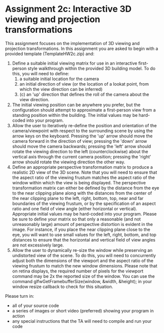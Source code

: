 # Assignment 2c: Interactive 3D viewing and projection transformations

This assignment focuses on the implementation of 3D viewing and projection transformations.  In this assignment you are asked to begin with a provided template (TemplateHW2c.zip) and:

1. Define a suitable initial viewing matrix for use in an interactive first-person style walkthrough within the provided 3D building model. To do this, you will need to define:
    1. a suitable initial location for the camera
    1. an initial direction of view (or the location of a lookat point, from which the view direction can be inferred)
    1. (c) an 'up' direction that defines the roll of the camera about the view direction.
1. The initial viewing position can be anywhere you prefer, but the configuration should attempt to approximate a first-person view from a standing position within the building. The initial values may be hard-coded into your program.
1. Allow the user to iteratively re-define the position and orientation of the camera/viewpoint with respect to the surrounding scene by using the arrow keys on the keyboard. Pressing the 'up' arrow should move the camera forward in the direction of view; pressing the 'down' arrow should move the camera backwards; pressing the 'left' arrow should rotate the viewing direction to the left (counterclockwise) about the vertical axis through the current camera position; pressing the 'right' arrow should rotate the viewing direction the other way.
1. Define an appropriate perspective transformation matrix to produce a realistic 2D view of the 3D scene. Note that you will need to ensure that the aspect ratio of the viewing frustum matches the aspect ratio of the window within which the view is being displayed.  The perspective transformation matrix can either be defined by the distance from the eye to the near clipping plane along with the distances from the center of the near clipping plane to the left, right, bottom, top, near and far boundaries of the viewing frustum, or by the specification of an aspect ratio and one field of view angle (either horizontal or vertical).  Appropriate initial values may be hard-coded into your program.  Please be sure to define your matrix so that only a reasonable (and not unreasonably large) amount of perspective distortion is evident in the image.  For instance, if you place the near clipping plane close to the eye, you will want to use small values for the left, right, bottom, and top distances to ensure that the horizontal and vertical field of view angles are not excessively large.
1. Allow the user to dynamically re-size the window while preserving an undistorted view of the scene. To do this, you will need to concurrently adjust both the dimensions of the viewport and the aspect ratio of the viewing frustum to match the new window dimensions.  Please note that on retina displays, the required number of pixels for the viewport command may be 2x the reported size of the window.  You can use the command glfwGetFramebufferSize(window, &width, &height); in your window resize callback to check for this situation.

Please turn in:

- all of your source code
- a series of images or short video (preferred) showing your program in action
- any special instructions that the TA will need to compile and run your code


